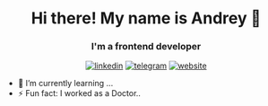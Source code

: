 <div id="header" align="center"> 
 <h1> Hi there! My name is Andrey 👋</h1>
 <h3>I'm a frontend developer </h3>
</div>

<div  align="center">
<a href="https://www.linkedin.com/"> <img src="https://img.shields.io/badge/LinkedIn-0077B5?style=for-the-badge&logo=linkedin&logoColor=white" alt="linkedin" /></a>
<a href="https://t.me/thelastsurgeon"><img src="https://img.shields.io/badge/Telegram-2CA5E0?style=for-the-badge&logo=telegram&logoColor=white" alt="telegram" /></a>
<a href="Jafrix.github.io" target="_blank"><img src="https://img.shields.io/badge/website-840010?style=for-the-badge&logo=About.me&logoColor=white" alt="website"/></a>
</div>

<!-- Here are some ideas to get you started:

- 🔭 I’m currently working on ...

- 👯 I’m looking to collaborate on ...
- 🤔 I’m looking for help with ...
- 💬 Ask me about ...
- 📫 How to reach me: ...
- 😄 Pronouns: ... -->

- 🌱 I’m currently learning ...
- ⚡ Fun fact: I worked as a Doctor..
